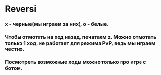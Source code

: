 # Reversi

### x - черные(мы играем за них), о - белые.
### Чтобы отмотать на ход назад, печатаем z. Можно отмотать только 1 ход, не работает для режима PvP, ведь мы играем честно.
### Посмотреть возможные ходы можно только про игре с ботом.
